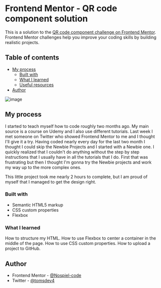# Frontend Mentor - QR code component solution

This is a solution to the [QR code component challenge on Frontend Mentor](https://www.frontendmentor.io/challenges/qr-code-component-iux_sIO_H). Frontend Mentor challenges help you improve your coding skills by building realistic projects. 

## Table of contents

- [My process](#my-process)
  - [Built with](#built-with)
  - [What I learned](#what-i-learned)
  - [Useful resources](#useful-resources)
- [Author](#author)

![image](https://github.com/Nospiel-code/frontend-mentor-qr-code-component/assets/130290610/18adbf24-6bc7-4248-8b4e-a917a42d4600)


## My process

I started to teach myself how to code roughly two months ago.
My main source is a course on Udemy and I also use different tutorials.
Last week I met someone on Twitter who showed Frontend Mentor to me and I thought I'll give it a try.
Having coded nearly every day for the last two month I thought I could skip the Newbie Projects and I started with a Newbie one. I quickly realized that I couldn't do anything without the step by step instructions that I usually have in all the tutorials that I do. First that was frustrating but then I thought I'm gonna try the Newbie projects and work my way up to the more complex ones.

This little project took me nearly 2 hours to complete, but I am proud of myself that I managed to get the design right.

### Built with

- Semantic HTML5 markup
- CSS custom properties
- Flexbox

### What I learned

How to structure my HTML.
How to use Flexbox to center a container in the middle of the page.
How to use CSS custom properties.
How to upload a project to GitHub.


## Author

- Frontend Mentor - [@Nospiel-code](https://www.frontendmentor.io/profile/Nospiel-code)
- Twitter - [@tomsdev4](https://www.twitter.com/tomsdev4)
